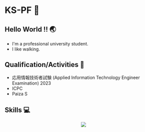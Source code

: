 # KS-PF 👋
## Hello World !! 🌏
- I'm a professional university student.
- I like walking.

## Qualification/Activities 🏅
- 応用情報技術者試験 (Applied Information Technology Engineer Examination) 2023
- ICPC
- Paiza S

## Skills 💻
<p align="center">
  <a href="https://skillicons.dev">
    <img src="https://skillicons.dev/icons?i=git,github,py,django,flask,html,css,bootstrap,js,ts,react,vite,blender,php,sqlite,mysql," />
  </a>
</p>

<!---
KS-PF/KS-PF is a ✨ special ✨ repository because its `README.md` (this file) appears on your GitHub profile.
You can click the Preview link to take a look at your changes.
--->

